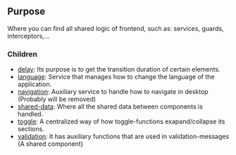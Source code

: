 ## Purpose
Where you can find all shared logic of frontend, such as: services, guards, interceptors,... 


### Children

- [delay](): Its purpose is to get the transition duration of certain elements.
- [language](): Service that manages how to change the language of the application.
- [navigation](): Auxiliary service to handle how to navigate in desktop (Probably will be removed)
- [shared-data](shared-data/README.md): Where all the shared data between components is handled.
- [toggle](toggle/README.md): A centralized way of how toggle-functions exapand/collapse its sections.
- [validation](validation/README.md): It has auxiliary functions that are used in validation-messages (A shared component)

